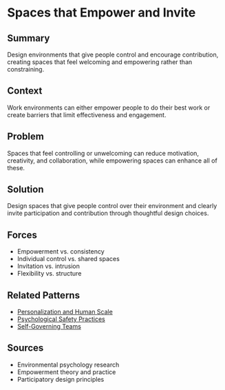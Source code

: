 # Spaces that Empower and Invite

## Summary
Design environments that give people control and encourage contribution, creating spaces that feel welcoming and empowering rather than constraining.

## Context
Work environments can either empower people to do their best work or create barriers that limit effectiveness and engagement.

## Problem
Spaces that feel controlling or unwelcoming can reduce motivation, creativity, and collaboration, while empowering spaces can enhance all of these.

## Solution
Design spaces that give people control over their environment and clearly invite participation and contribution through thoughtful design choices.

## Forces
- Empowerment vs. consistency
- Individual control vs. shared spaces
- Invitation vs. intrusion
- Flexibility vs. structure

## Related Patterns
- [Personalization and Human Scale](../architectural-spatial/personalization-human-scale.md)
- [Psychological Safety Practices](../organizational/psychological-safety-practices.md)
- [Self-Governing Teams](../organizational/self-governing-teams.md)

## Sources
- Environmental psychology research
- Empowerment theory and practice
- Participatory design principles